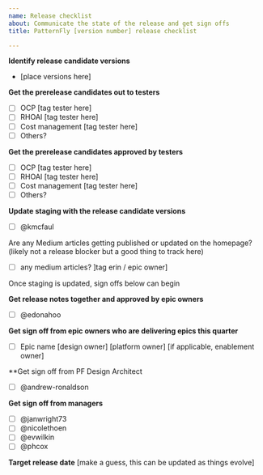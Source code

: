 ```yaml
---
name: Release checklist
about: Communicate the state of the release and get sign offs
title: PatternFly [version number] release checklist

---
```


**Identify release candidate versions**
- [place versions here]


**Get the prerelease candidates out to testers**
- [ ] OCP [tag tester here]
- [ ] RHOAI [tag tester here]
- [ ] Cost management [tag tester here]
- [ ] Others?

**Get the prerelease candidates approved by testers**
- [ ] OCP [tag tester here]
- [ ] RHOAI [tag tester here]
- [ ] Cost management [tag tester here]
- [ ] Others?

**Update staging with the release candidate versions**
- [ ] @kmcfaul

Are any Medium articles getting published or updated on the homepage? (likely not a release blocker but a good thing to track here)
- [ ] any medium articles? ]tag erin / epic owner]
      
Once staging is updated, sign offs below can begin

**Get release notes together and approved by epic owners**
- [ ] @edonahoo

**Get sign off from epic owners who are delivering epics this quarter**
- [ ] Epic name [design owner] [platform owner] [if applicable, enablement owner]

**Get sign off from PF Design Architect
- [ ] @andrew-ronaldson

**Get sign off from managers**
- [ ] @janwright73
- [ ] @nicolethoen
- [ ] @evwilkin
- [ ] @phcox

**Target release date**
[make a guess, this can be updated as things evolve]
